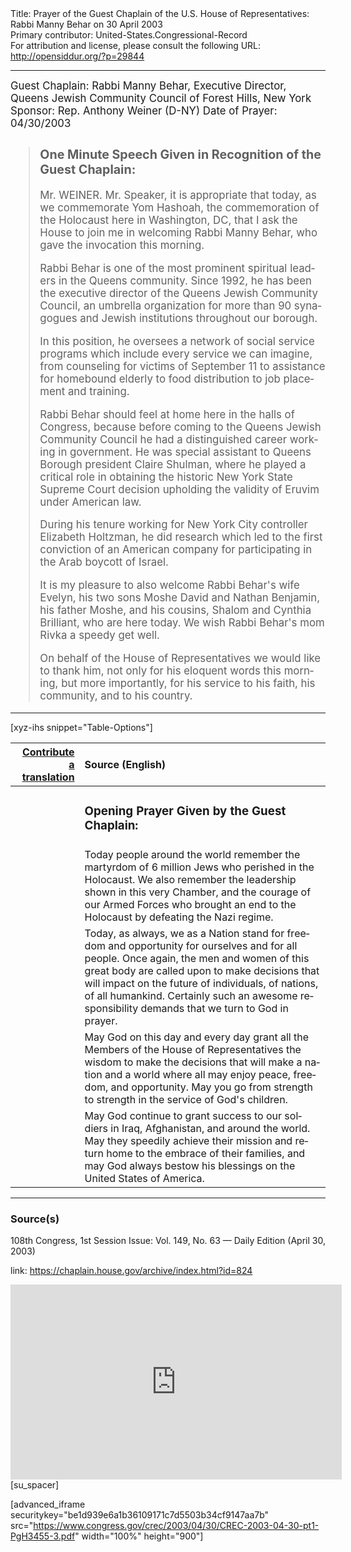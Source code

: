 <html>
<head></head>
<body>
Title: Prayer of the Guest Chaplain of the U.S. House of Representatives: Rabbi Manny Behar on 30 April 2003<br />
Primary contributor: United-States.Congressional-Record<br />
For attribution and license, please consult the following URL: <a href="http://opensiddur.org/?p=29844">http://opensiddur.org/?p=29844</a>
<p />
<hr />

<div class="english" lang="en" style="font-size:1.2em;">
Guest Chaplain: Rabbi Manny Behar, Executive Director, Queens Jewish Community Council of Forest Hills, New York
Sponsor: Rep. Anthony Weiner (D-NY)
Date of Prayer: 04/30/2003

<!-- -->
<blockquote>
<h3>One Minute Speech Given in Recognition of the Guest Chaplain:</h3>

Mr. WEINER. Mr. Speaker, it is appropriate that today, as we commemorate Yom Hashoah, the commemoration of the Holocaust here in Washington, DC, that I ask the House to join me in welcoming Rabbi Manny Behar, who gave the invocation this morning.

Rabbi Behar is one of the most prominent spiritual leaders in the Queens community. Since 1992, he has been the executive director of the Queens Jewish Community Council, an umbrella organization for more than 90 synagogues and Jewish institutions throughout our borough.

In this position, he oversees a network of social service programs which include every service we can imagine, from counseling for victims of September 11 to assistance for homebound elderly to food distribution to job placement and training.

Rabbi Behar should feel at home here in the halls of Congress, because before coming to the Queens Jewish Community Council he had a distinguished career working in government. He was special assistant to Queens Borough president Claire Shulman, where he played a critical role in obtaining the historic New York State Supreme Court decision upholding the validity of Eruvim under American law.

During his tenure working for New York City controller Elizabeth Holtzman, he did research which led to the first conviction of an American company for participating in the Arab boycott of Israel.

It is my pleasure to also welcome Rabbi Behar's wife Evelyn, his two sons Moshe David and Nathan Benjamin, his father Moshe, and his cousins, Shalom and Cynthia Brilliant, who are here today. We wish Rabbi Behar's mom Rivka a speedy get well.

On behalf of the House of Representatives we would like to thank him, not only for his eloquent words this morning, but more importantly, for his service to his faith, his community, and to his country.
</blockquote>
</div>

<hr />

[xyz-ihs snippet="Table-Options"]<table style="margin-left: auto; margin-right: auto;" class="draggable">
<thead><tr><th id="x" style="text-align: right;"><a href="/translate/" target="_blank" rel="noopener">Contribute a translation</a></th><th style="text-align: left;">Source (English)</th></tr></thead>
<tbody>
<tr><td style="vertical-align:top;">
<div class="liturgy" lang="he">

</span></div></td>
 
<td style="vertical-align:top;">
<div class="english" lang="en">
<h3>Opening Prayer Given by the Guest Chaplain:</h3>
</div></td></tr>

<tr><td style="vertical-align:top;">
<div class="liturgy" lang="he">

</span></div></td>
 
<td style="vertical-align:top;">
<div class="english" lang="en">
Today 
people around the world 
remember the martyrdom of 6 million Jews 
who perished in the Holocaust. 
We also remember the leadership 
shown in this very Chamber,
and the courage of our Armed Forces 
who brought an end to the Holocaust 
by defeating the Nazi regime.
</div></td></tr>

<tr><td style="vertical-align:top;">
<div class="liturgy" lang="he">

</span></div></td>
 
<td style="vertical-align:top;">
<div class="english" lang="en">
Today, 
as always, 
we as a Nation stand 
for freedom 
and opportunity 
for ourselves 
and for all people. 
Once again, 
the men and women of this great body 
are called upon to make decisions 
that will impact on the future of individuals, 
of nations, 
of all humankind. 
Certainly 
such an awesome responsibility demands 
that we turn to God in prayer.
</div></td></tr>

<tr><td style="vertical-align:top;">
<div class="liturgy" lang="he">

</span></div></td>
 
<td style="vertical-align:top;">
<div class="english" lang="en">
May God on this day 
and every day 
grant all the Members of the House of Representatives 
the wisdom to make the decisions 
that will make a nation 
and a world 
where all may enjoy peace, 
freedom, 
and opportunity. 
May you go from strength to strength 
in the service of God's children.
</div></td></tr>

<tr><td style="vertical-align:top;">
<div class="liturgy" lang="he">

</span></div></td>
 
<td style="vertical-align:top;">
<div class="english" lang="en">
May God continue 
to grant success 
to our soldiers 
in Iraq, 
Afghanistan, 
and around the world. 
May they speedily achieve their mission 
and return home to the embrace of their families, 
and may God always bestow his blessings 
on the United States of America.
</div></td></tr>
</tbody></table>

<hr />

<h3>Source(s)</h3>

108th Congress, 1st Session
Issue: Vol. 149, No. 63 — Daily Edition (April 30, 2003)

link: <a href="https://chaplain.house.gov/archive/index.html?id=824">https://chaplain.house.gov/archive/index.html?id=824</a>

<iframe width=530 height=312 src='https://www.c-span.org/video/standalone/?c4506992/user-clip-rabbi-manny-behar-queens-jewish-community-council-forest-hills-ny' allowfullscreen='allowfullscreen' frameborder=0></iframe>[su_spacer]

[advanced_iframe securitykey="be1d939e6a1b36109171c7d5503b34cf9147aa7b" src="https://www.congress.gov/crec/2003/04/30/CREC-2003-04-30-pt1-PgH3455-3.pdf" width="100%" height="900"]
</body>
</html>